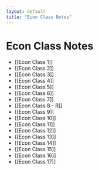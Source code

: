 ```yaml
---
layout: default
title: "Econ Class Notes"
---
```


# Econ Class Notes

- [[Econ Class 1]]
- [[Econ Class 2]]
- [[Econ Class 3]]
- [[Econ Class 4]]
- [[Econ Class 5]]
- [[Econ Class 6]]
- [[Econ Class 7]]
- [[Econ Class 8 - R]]
- [[Econ Class 9]]
- [[Econ Class 10]]
- [[Econ Class 11]]
- [[Econ Class 12]]
- [[Econ Class 13]]
- [[Econ Class 14]]
- [[Econ Class 15]]
- [[Econ Class 16]]
- [[Econ Class 17]]




